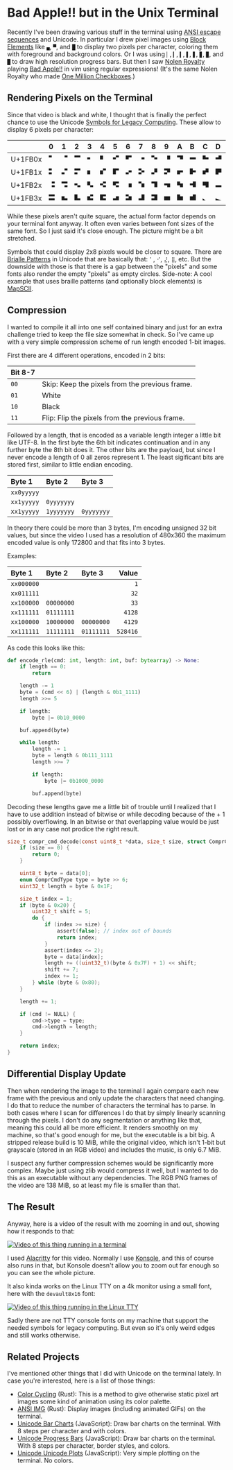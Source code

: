 Bad Apple!! but in the Unix Terminal
====================================

Recently I've been drawing various stuff in the terminal using [ANSI escape
sequences](https://en.wikipedia.org/wiki/ANSI_escape_code) and Unicode. In
particular I drew pixel images using [Block
Elements](https://en.wikipedia.org/wiki/Block_Elements) like `▄`, `▀`, and `█`
to display two pixels per character, coloring them with foreground and
background colors. Or I was using `▏`, `▎`, `▍`, `▌`, `▋`, `▊`, `▉`, and `█` to
draw high resolution progress bars. But then I saw [Nolen
Royalty](https://eieio.games/blog/bad-apple-with-regex-in-vim/) playing [Bad
Apple!!](https://knowyourmeme.com/memes/bad-apple) in vim using regular
expressions! (It's the same Nolen Royalty who made [One Million
Checkboxes](https://eieio.games/blog/one-million-checkboxes/).)

## Rendering Pixels on the Terminal

Since that video is black and white, I thought that is finally the perfect
chance to use the Unicode [Symbols for Legacy
Computing](https://en.wikipedia.org/wiki/Symbols_for_Legacy_Computing). These
allow to display 6 pixels per character:

| | 0 | 1 | 2 | 3 | 4 | 5 | 6 | 7 | 8 | 9 | A | B | C | D | E | F |
| :- | :- | :- | :- | :- | :- | :- | :- | :- | :- | :- | :- | :- | :- | :- | :- | :- |
| U+1FB0x | `🬀` | `🬁` | `🬂` | `🬃` | `🬄` | `🬅` | `🬆` | `🬇` | `🬈` | `🬉` | `🬊` | `🬋` | `🬌` | `🬍` | `🬎` | `🬏` |
| U+1FB1x | `🬐` | `🬑` | `🬒` | `🬓` | `🬔` | `🬕` | `🬖` | `🬗` | `🬘` | `🬙` | `🬚` | `🬛` | `🬜` | `🬝` | `🬞` | `🬟` |
| U+1FB2x | `🬠` | `🬡` | `🬢` | `🬣` | `🬤` | `🬥` | `🬦` | `🬧` | `🬨` | `🬩` | `🬪` | `🬫` | `🬬` | `🬭` | `🬮` | `🬯` |
| U+1FB3x | `🬰` | `🬱` | `🬲` | `🬳` | `🬴` | `🬵` | `🬶` | `🬷` | `🬸` | `🬹` | `🬺` | `🬻` | `🬼` | `🬽` | `🬾` | `🬿` |

While these pixels aren't quite square, the actual form factor depends on your
terminal font anyway. It often even varies between font sizes of the same font.
So I just said it's close enough. The picture might be a bit stretched.

Symbols that could display 2x8 pixels would be closer to square. There are
[Brialle Patterns](https://en.wikipedia.org/wiki/Braille_Patterns) in Unicode
that are basically that: `⠁`, `⠊`, `⣜`, `⣿`, etc. But the downside with those
is that there is a gap between the "pixels" and some fonts also render the
empty "pixels" as empty circles. Side-note: A cool example that uses braille
patterns (and optionally block elements) is [MapSCII](https://github.com/rastapasta/mapscii).

## Compression

I wanted to compile it all into one self contained binary and just for an
extra challenge tried to keep the file size somewhat in check. So I've came up
with a very simple compression scheme of run length encoded 1-bit images.

First there are 4 different operations, encoded in 2 bits:

| Bit 8-7 | |
| :- | :- |
| `00` | Skip: Keep the pixels from the previous frame. |
| `01` | White |
| `10` | Black |
| `11` | Flip: Flip the pixels from the previous frame. |

Followed by a length, that is encoded as a variable length integer a little bit
like UTF-8. In the first byte the 6th bit indicates continuation and in any
further byte the 8th bit does it. The other bits are the payload, but since I
never encode a length of 0 all zeros represent 1. The least sigificant bits are
stored first, similar to little endian encoding.

| Byte 1     | Byte 2     | Byte 3     |
| :--------- | :--------- | :--------- |
| `xx0yyyyy` |            |            |
| `xx1yyyyy` | `0yyyyyyy` |            |
| `xx1yyyyy` | `1yyyyyyy` | `0yyyyyyy` |

In theory there could be more than 3 bytes, I'm encoding unsigned 32 bit values,
but since the video I used has a resolution of 480x360 the maximum encoded value
is only 172800 and that fits into 3 bytes.

Examples:

| Byte 1     | Byte 2     | Byte 3     | Value    |
| :--------- | :--------- | :--------- | -------: |
| `xx000000` |            |            |      `1` |
| `xx011111` |            |            |     `32` |
| `xx100000` | `00000000` |            |     `33` |
| `xx111111` | `01111111` |            |   `4128` |
| `xx100000` | `10000000` | `00000000` |   `4129` |
| `xx111111` | `11111111` | `01111111` | `528416` |

As code this looks like this:

```Python
def encode_rle(cmd: int, length: int, buf: bytearray) -> None:
    if length == 0:
        return

    length -= 1
    byte = (cmd << 6) | (length & 0b1_1111)
    length >>= 5

    if length:
        byte |= 0b10_0000

    buf.append(byte)

    while length:
        length -= 1
        byte = length & 0b111_1111
        length >>= 7

        if length:
            byte |= 0b1000_0000

        buf.append(byte)
```

Decoding these lengths gave me a little bit of trouble until I realized that
I have to use addition instead of bitwise or while decoding because of the + 1
possibly overflowing. In an bitwise or that overlapping value would be just
lost or in any case not prodice the right result.

```C
size_t compr_cmd_decode(const uint8_t *data, size_t size, struct ComprCmd *cmd) {
    if (size == 0) {
        return 0;
    }

    uint8_t byte = data[0];
    enum ComprCmdType type = byte >> 6;
    uint32_t length = byte & 0x1F;

    size_t index = 1;
    if (byte & 0x20) {
        uint32_t shift = 5;
        do {
            if (index >= size) {
                assert(false); // index out of bounds
                return index;
            }
            assert(index <= 2);
            byte = data[index];
            length += ((uint32_t)(byte & 0x7F) + 1) << shift;
            shift += 7;
            index += 1;
        } while (byte & 0x80);
    }

    length += 1;

    if (cmd != NULL) {
        cmd->type = type;
        cmd->length = length;
    }

    return index;
}
```

## Differential Display Update

Then when rendering the image to the terminal I again compare each new frame
with the previous and only update the characters that need changing. I do that
to reduce the number of characters the terminal has to parse. In both cases
where I scan for differences I do that by simply linearly scanning through the
pixels. I don't do any segmentation or anything like that, meaning this could
all be more efficient. It renders smoothly on my machine, so that's good
enough for me, but the executable is a bit big. A stripped release build is
10 MiB, while the original video, which isn't 1-bit but grayscale (stored in
an RGB video) and includes the music, is only 6.7 MiB.

I suspect any further compression schemes would be significantly more complex.
Maybe just using zlib would compress it well, but I wanted to do this as an
executable without any dependencies. The RGB PNG frames of the video are 138
MiB, so at least my file is smaller than that.

## The Result

Anyway, here is a video of the result with me zooming in and out, showing how
it responds to that:

[![Video of this thing running in a terminal]()](https://www.youtube.com/watch?v=lDLFhQTFcTk)

I used [Alacritty](https://alacritty.org/) for this video. Normally I use
[Konsole](https://konsole.kde.org/), and this of course also runs in that, but
Konsole doesn't allow you to zoom out far enough so you can see the whole
picture.

It also kinda works on the Linux TTY on a 4k monitor using a small font, here
with the `devault8x16` font:

[![Video of this thing running in the Linux TTY]()]()

Sadly there are not TTY console fonts on my machine that support the needed
symbols for legacy computing. But even so it's only weird edges and still
works otherwise.

## Related Projects

I've mentioned other things that I did with Unicode on the terminal lately.
In case you're interested, here is a list of those things:

- [Color Cycling](https://github.com/panzi/rust-color-cycle) (Rust): This is a
  method to give otherwise static pixel art images some kind of animation using
  its color palette.
- [ANSI IMG](https://github.com/panzi/ansi-img) (Rust): Display images (including
  animated GIFs) on the terminal.
- [Unicode Bar Charts](https://github.com/panzi/js-unicode-bar-chart)
  (JavaScript): Draw bar charts on the terminal. With 8 steps per character and
  with colors.
- [Unicode Progress Bars](https://github.com/panzi/js-unicode-progress-bar)
  (JavaScript): Draw bar charts on the terminal. With 8 steps per character,
  border styles, and colors.
- [Unicode Unicode Plots](https://github.com/panzi/js-unicode-plot) (JavaScript):
  Very simple plotting on the terminal. No colors.

